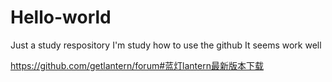 # Hello-world
Just a study respository
I'm study how to use the github
It seems work well

https://github.com/getlantern/forum#蓝灯lantern最新版本下载
